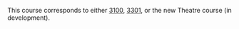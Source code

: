 This course corresponds to either [3100](https://github.com/rosslaird/kwantlen/blob/master/IDEA/3100/3100.md), [3301](https://github.com/rosslaird/kwantlen/blob/master/IDEA/3301/3301.md), or the new Theatre course (in development).
